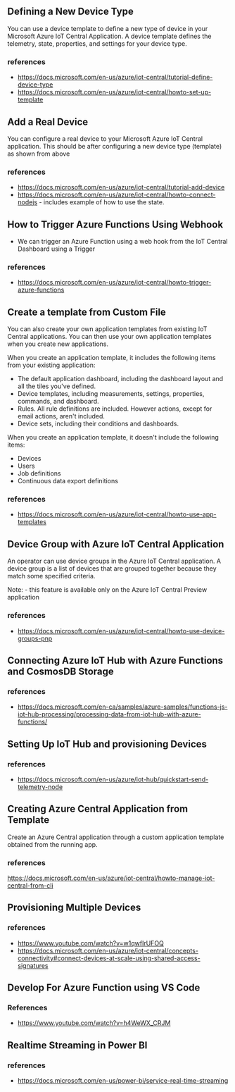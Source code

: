 ## Defining a New Device Type

You can use a device template to define a new type of device in your Microsoft Azure IoT Central Application. A device template defines the telemetry, state, properties, and settings for your device type.

### references

- https://docs.microsoft.com/en-us/azure/iot-central/tutorial-define-device-type
- https://docs.microsoft.com/en-us/azure/iot-central/howto-set-up-template

## Add a Real Device

You can configure a real device to your Microsoft Azure IoT Central application. This should be after configuring a new device type (template) as shown from above

### references

- https://docs.microsoft.com/en-us/azure/iot-central/tutorial-add-device
- https://docs.microsoft.com/en-us/azure/iot-central/howto-connect-nodejs  - includes example of how to use the state.

## How to Trigger Azure Functions Using Webhook

- We can trigger an Azure Function using a web hook from the IoT Central Dashboard using a Trigger

### references

- https://docs.microsoft.com/en-us/azure/iot-central/howto-trigger-azure-functions

## Create a template from Custom File

You can also create your own application templates from existing IoT Central applications. You can then use your own application templates when you create new applications.

When you create an application template, it includes the following items from your existing application:

- The default application dashboard, including the dashboard layout and all the tiles you've defined.
- Device templates, including measurements, settings, properties, commands, and dashboard.
- Rules. All rule definitions are included. However actions, except for email actions, aren't included.
- Device sets, including their conditions and dashboards.

When you create an application template, it doesn't include the following items:

- Devices
- Users
- Job definitions
- Continuous data export definitions

### references

- https://docs.microsoft.com/en-us/azure/iot-central/howto-use-app-templates

## Device Group with Azure IoT Central Application

An operator can use device groups in the Azure IoT Central application. A device group is a list of devices that are grouped together because they match some specified criteria.

Note: - this feature is available only on the Azure IoT Central Preview application

### references

- https://docs.microsoft.com/en-us/azure/iot-central/howto-use-device-groups-pnp

## Connecting Azure IoT Hub with Azure Functions and CosmosDB Storage

### references

- https://docs.microsoft.com/en-ca/samples/azure-samples/functions-js-iot-hub-processing/processing-data-from-iot-hub-with-azure-functions/

## Setting Up IoT Hub and provisioning Devices

### references

- https://docs.microsoft.com/en-us/azure/iot-hub/quickstart-send-telemetry-node


## Creating Azure Central Application from Template

Create an Azure Central application through a custom application template obtained from the running app.

### references
https://docs.microsoft.com/en-us/azure/iot-central/howto-manage-iot-central-from-cli

## Provisioning Multiple Devices

### references
- https://www.youtube.com/watch?v=w1qwfIrUFOQ
- https://docs.microsoft.com/en-us/azure/iot-central/concepts-connectivity#connect-devices-at-scale-using-shared-access-signatures

## Develop For Azure Function using VS Code

### References
- https://www.youtube.com/watch?v=h4WeWX_CRJM

## Realtime Streaming in Power BI

### references
- https://docs.microsoft.com/en-us/power-bi/service-real-time-streaming
